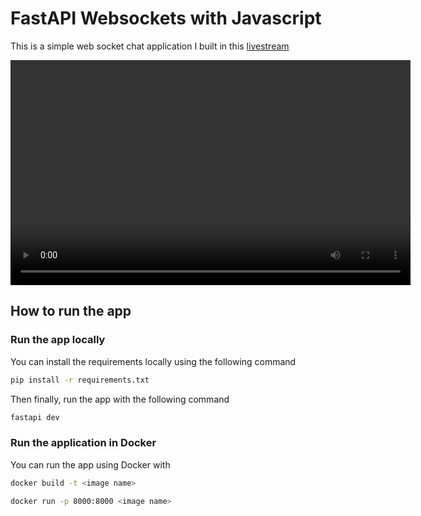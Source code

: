 # FastAPI Websockets with Javascript 
This is a simple web socket chat application I built in this [livestream](https://www.youtube.com/live/5o__C9wJHZA?si=L5xwYWZiYGXot-es)

<video width="640" height="360" controls>
  <source src="./assets/demo.mp4" type="video/mp4">
  Your browser does not support the video tag.
</video>


## How to run the app

### Run the app locally
You can install the requirements locally using the following command
```bash
pip install -r requirements.txt
```
Then finally, run the app with the following command
```bash
fastapi dev 
```
### Run the application in Docker
You can run the app using Docker with
```bash
docker build -t <image name>
```

```bash
docker run -p 8000:8000 <image name>
```
